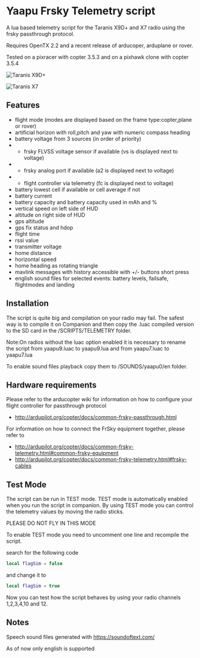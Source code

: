 # Yaapu Frsky Telemetry script

A lua based telemetry script for the Taranis X9D+ and X7 radio using the frsky passthrough protocol.

Requires OpenTX 2.2 and a recent release of arducoper, arduplane or rover.

Tested on a pixracer with copter 3.5.3 and on a pixhawk clone with copter 3.5.4

![Taranis X9D+](https://github.com/yaapu/FrskyTelemetryScript/blob/master/IMAGES/screenshot_x9.JPG)

![Taranis X7](https://github.com/yaapu/FrskyTelemetryScript/blob/master/IMAGES/screenshot_x7.JPG)


## Features

 - flight mode (modes are displayed based on the frame type:copter,plane or rover)
 - artificial horizon with roll,pitch and yaw with numeric compass heading
 - battery voltage from 3 sources (in order of priority)
 - - frsky FLVSS voltage sensor if available (vs is displayed next to voltage)
 - - frsky analog port if available (a2 is displayed next to voltage)
 - - flight controller via telemetry (fc is displayed next to voltage)
 - battery lowest cell if available or cell average if not
 - battery current
 - battery capacity and battery capacity used in mAh and %
 - vertical speed on left side of HUD
 - altitude on right side of HUD 
 - gps altitude
 - gps fix status and hdop
 - flight time
 - rssi value
 - transmitter voltage
 - home distance
 - horizontal speed
 - home heading as rotating triangle
 - mavlink messages with history accessible with +/- buttons short press
 - english sound files for selected events: battery levels, failsafe, flightmodes and landing

## Installation

The script is quite big and compilation on your radio may fail.
The safest way is to compile it on Companion and then copy the .luac compiled version to the SD card in the /SCRIPTS/TELEMETRY folder.

Note:On radios without the luac option enabled it is necessary to rename the script from yaapu9.luac to yaapu9.lua and from yaapu7.luac to yaapu7.lua

To enable sound files playback copy them to /SOUNDS/yaapu0/en folder.

## Hardware requirements

Please refer to the arducopter wiki for information on how to configure your flight controller for passthrough protocol
 - http://ardupilot.org/copter/docs/common-frsky-passthrough.html

For information on how to connect the FrSky equipment together, please refer to 
 - http://ardupilot.org/copter/docs/common-frsky-telemetry.html#common-frsky-equipment
 - http://ardupilot.org/copter/docs/common-frsky-telemetry.html#frsky-cables

## Test Mode

The script can be run in TEST mode. 
TEST mode is automatically enabled when you run the script in companion.
By using TEST mode you can control the telemetry values by moving the radio sticks.

PLEASE DO NOT FLY IN THIS MODE

To enable TEST mode you need to uncomment one line and recompile the script.

search for the following code
```lua
local flagSim = false
```
and change it to
```lua
local flagSim = true
```
Now you can test how the script behaves by using your radio channels 1,2,3,4,10 and 12.

## Notes

Speech sound files generated with https://soundoftext.com/

As of now only english is supported
